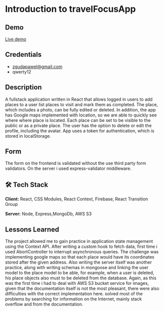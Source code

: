 
# Introduction to travelFocusApp

## Demo
[Live demo](https://travel-focus-app.web.app/)

## Credentials

- zgudapawel@gmail.com
- qwerty12

## Description

A fullstack application written in React that allows logged in users to add places to a user list places to visit and mark them as completed. The place, which includes a photo, can be fully edited or deleted. In addition, the app has Google maps implemented with location, so we are able to quickly see where where place is located. Each place can be set to be visible to the public or as a private place. The user has the option to delete or edit the profile, including the avatar. App uses a token for authentication, which is stored in localStorage.

## Form
The form on the frontend is validated without the use third party form validators. On the server i used express-validator middleware. 

## 🛠 Tech Stack

**Client:** React, CSS Modules, React Context, Firebase, React Transition Group

**Server:** Node, Express,MongoDb, AWS S3 

## Lessons Learned
The project allowed me to gain practice in application state management using the Context API. After writing a custom hook to fetch data,  first time i used AbortController to interrupt asynchronous queries. The challenge was implementing google maps so that each place would have its coordinates stored after the given address. Also writing the server itself was another practice, along with writing schemas in mongoose and linking the user model to the place model to be able, for example, when a user is deleted, his place objects also must to be deleted from the database. Again, as this was the first time i had to deal with AWS S3 bucket service for images, given that the documentation itself is not the most pleasant, there were also difficulties with the correct implementation here. solved most of the problems by searching for information on the Internet, mainly stack overflow and from the documentation.
